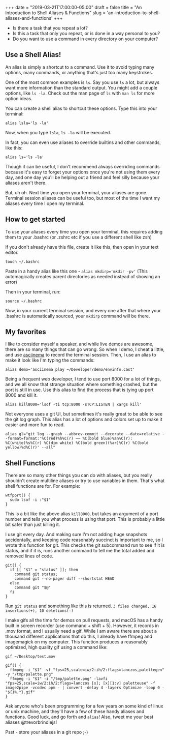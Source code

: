 +++
date = "2019-03-21T17:00:00-05:00"
draft = false
title = "An Introduction to Shell Aliases & Functions"
slug = 'an-introduction-to-shell-aliases-and-functions'
+++

- Is there a task that you repeat a lot?
- Is this a task that only you repeat, or is done in a way personal to you?
- Do you want to use a command in every directory on your computer?

## Use a Shell Alias!

An alias is simply a shortcut to a command. Use it to avoid typing many options, many commands, or anything that's just too many keystrokes. 

One of the most common examples is `ls`. Say you use `ls` a lot, but always want more information than the standard output. You might add a couple options, like `ls -la`. Check out the man page of `ls` with `man ls` for more option ideas.

You can create a shell alias to shortcut these options. Type this into your terminal:

`alias lsla='ls -la'`

Now, when you type `lsla`, `ls -la` will be executed. 

In fact, you can even use aliases to override builtins and other commands, like this:

`alias ls='ls -la'`

Though it can be useful, I don't recommend always overriding commands because it's easy to forget your options once you're not using them every day, and one day you'll be helping out a friend and feel silly because your aliases aren't there. 

But, uh oh. Next time you open your terminal, your aliases are gone. Terminal session aliases can be useful too, but most of the time I want my aliases every time I open my terminal.

## How to get started

To use your aliases every time you open your terminal, this requires adding them to your .bashrc (or .zshrc etc if you use a different shell like zsh) 

If you don't already have this file, create it like this, then open in your text editor. 

`touch ~/.bashrc`

Paste in a handy alias like this one - `alias mkdirp='mkdir -pv'` (This automagically creates parent directories as needed instead of showing an error)

Then in your terminal, run:

`source ~/.bashrc`

Now, in your current terminal session, and every one after that where your .bashrc is automatically sourced, your `mkdirp` command will be there.

## My favorites

I like to consider myself a speaker, and while live demos are awesome, there are so many things that can go wrong. So when I demo, I cheat a little, and use [asciinema](https://asciinema.org/) to record the terminal session. Then, I use an alias to make it look like I'm typing the commands:

`alias demo='asciinema play ~/Developer/demo/envinfo.cast'`

Being a frequent web developer, I tend to use port 8000 for a lot of things, and we all know that strange situation where something crashed, but the port is still in use. Use this alias to find the process that is tying up port 8000 and kill it. 

`alias kill8000='lsof -ti tcp:8000 -sTCP:LISTEN | xargs kill'`

Not everyone uses a git UI, but sometimes it's really great to be able to see the git log graph. This alias has a lot of options and colors set up to make it easier and more fun to read. 

`alias gl="git log --graph --abbrev-commit --decorate --date=relative --format=format:'%C(red)%h%C(r) —— %C(bold blue)%an%C(r): %C(white)%s%C(r) %C(dim white) %C(bold green)(%ar)%C(r) %C(bold yellow)%d%C(r)' --all"`

## Shell Functions

There are so many other things you can do with aliases, but you really shouldn't create multiline aliases or try to use variables in them. That's what shell functions are for. For example:

```
wtfport() { 
  sudo lsof -i :"$1" 
}
```

This is a bit like the above alias `kill8000`, but takes an argument of a port number and tells you what process is using that port. This is probably a little bit safer than just killing it. 

I use git every day. And making sure I'm not adding huge snapshots accidentally, and keeping code reasonably succinct is important to me, so I wrote this function for git. This checks the git subcommand run to see if it is status, and if it is, runs another command to tell me the total added and removed lines of code. 

```
git() {
  if [[ "$1" = "status" ]]; then
    command git status;   
    command git --no-pager diff --shortstat HEAD
  else
    command git "$@"
  fi
}
```
Run `git status` and something like this is returned. `3 files changed, 16 insertions(+), 10 deletions(-)`

I make gifs all the time for demos on pull requests, and macOS has a handy built in screen recorder (use command + shift + 5). However, it records in .mov format, and I usually need a gif. While I am aware there are about a thousand different applications that do this, I already have ffmpeg and imagemagick on my computer. This function produces a reasonably optimized, high quality gif using a command like: 

`gif ~/Desktop/test.mov`

```
gif() {
  ffmpeg -i "$1" -vf "fps=25,scale=iw/2:ih/2:flags=lanczos,palettegen" -y "/tmp/palette.png"
  ffmpeg -i "$1" -i "/tmp/palette.png" -lavfi "fps=25,scale=iw/2:ih/2:flags=lanczos [x]; [x][1:v] paletteuse" -f image2pipe -vcodec ppm - | convert -delay 4 -layers Optimize -loop 0 - "${1%.*}.gif"
}
```

Ask anyone who's been programming for a few years on some kind of linux or unix machine, and they'll have a few of these handy aliases and functions. Good luck, and go forth and `alias`! Also, tweet me your best aliases @trevorbrindlejs!

Psst - store your aliases in a git repo ;-)